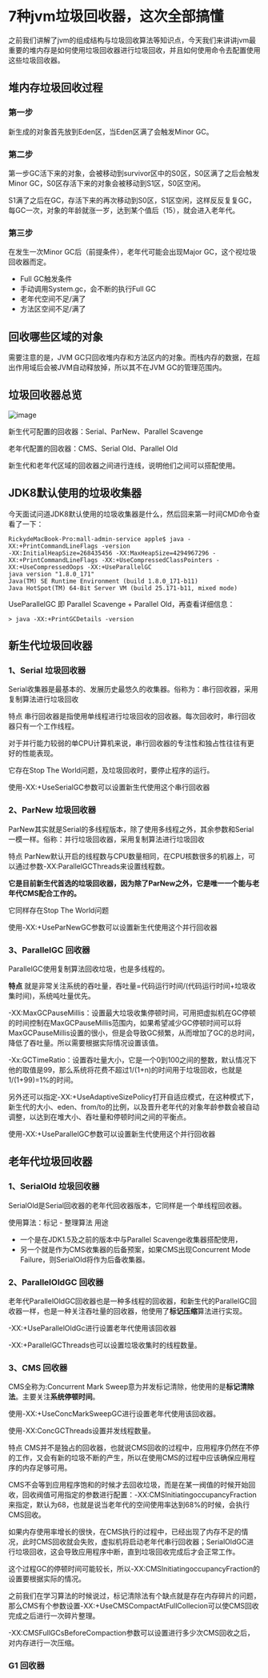 # 7种jvm垃圾回收器，这次全部搞懂

之前我们讲解了jvm的组成结构与垃圾回收算法等知识点，今天我们来讲讲jvm最重要的堆内存是如何使用垃圾回收器进行垃圾回收，并且如何使用命令去配置使用这些垃圾回收器。


## 堆内存垃圾回收过程
### 第一步
新生成的对象首先放到Eden区，当Eden区满了会触发Minor GC。

### 第二步
第一步GC活下来的对象，会被移动到survivor区中的S0区，S0区满了之后会触发Minor GC，S0区存活下来的对象会被移动到S1区，S0区空闲。

S1满了之后在GC，存活下来的再次移动到S0区，S1区空闲，这样反反复复GC，每GC一次，对象的年龄就涨一岁，达到某个值后（15），就会进入老年代。

### 第三步
在发生一次Minor GC后（前提条件），老年代可能会出现Major GC，这个视垃圾回收器而定。
* Full GC触发条件
* 手动调用System.gc，会不断的执行Full GC
* 老年代空间不足/满了
* 方法区空间不足/满了

## 回收哪些区域的对象
需要注意的是，JVM GC只回收堆内存和方法区内的对象。而栈内存的数据，在超出作用域后会被JVM自动释放掉，所以其不在JVM GC的管理范围内。

## 垃圾回收器总览
![image](https://user-images.githubusercontent.com/13992911/115179669-6ddce180-a106-11eb-9df9-4e932c371256.png)

新生代可配置的回收器：Serial、ParNew、Parallel Scavenge

老年代配置的回收器：CMS、Serial Old、Parallel Old

新生代和老年代区域的回收器之间进行连线，说明他们之间可以搭配使用。

## JDK8默认使用的垃圾收集器
今天面试问道JDK8默认使用的垃圾收集器是什么，然后回来第一时间CMD命令查看了一下：
```
RickydeMacBook-Pro:mall-admin-service apple$ java -XX:+PrintCommandLineFlags -version
-XX:InitialHeapSize=268435456 -XX:MaxHeapSize=4294967296 -XX:+PrintCommandLineFlags -XX:+UseCompressedClassPointers -XX:+UseCompressedOops -XX:+UseParallelGC
java version "1.8.0_171"
Java(TM) SE Runtime Environment (build 1.8.0_171-b11)
Java HotSpot(TM) 64-Bit Server VM (build 25.171-b11, mixed mode)

```
UseParallelGC 即 Parallel Scavenge + Parallel Old，再查看详细信息：
```
> java -XX:+PrintGCDetails -version
```

## 新生代垃圾回收器
### 1、Serial 垃圾回收器
Serial收集器是最基本的、发展历史最悠久的收集器。俗称为：串行回收器，采用复制算法进行垃圾回收

特点
串行回收器是指使用单线程进行垃圾回收的回收器。每次回收时，串行回收器只有一个工作线程。

对于并行能力较弱的单CPU计算机来说，串行回收器的专注性和独占性往往有更好的性能表现。

它存在Stop The World问题，及垃圾回收时，要停止程序的运行。

使用-XX:+UseSerialGC参数可以设置新生代使用这个串行回收器


### 2、ParNew 垃圾回收器
ParNew其实就是Serial的多线程版本，除了使用多线程之外，其余参数和Serial一模一样。俗称：并行垃圾回收器，采用复制算法进行垃圾回收

特点
ParNew默认开启的线程数与CPU数量相同，在CPU核数很多的机器上，可以通过参数-XX:ParallelGCThreads来设置线程数。

**它是目前新生代首选的垃圾回收器，因为除了ParNew之外，它是唯一一个能与老年代CMS配合工作的。**

它同样存在Stop The World问题

使用-XX:+UseParNewGC参数可以设置新生代使用这个并行回收器

### 3、ParallelGC 回收器
ParallelGC使用复制算法回收垃圾，也是多线程的。

**特点**
就是非常关注系统的吞吐量，吞吐量=代码运行时间/(代码运行时间+垃圾收集时间)，系统吨吐量优先。

-XX:MaxGCPauseMillis：设置最大垃圾收集停顿时间，可用把虚拟机在GC停顿的时间控制在MaxGCPauseMillis范围内，如果希望减少GC停顿时间可以将MaxGCPauseMillis设置的很小，但是会导致GC频繁，从而增加了GC的总时间，降低了吞吐量。所以需要根据实际情况设置该值。

-Xx:GCTimeRatio：设置吞吐量大小，它是一个0到100之间的整数，默认情况下他的取值是99，那么系统将花费不超过1/(1+n)的时间用于垃圾回收，也就是1/(1+99)=1%的时间。

另外还可以指定-XX:+UseAdaptiveSizePolicy打开自适应模式，在这种模式下，新生代的大小、eden、from/to的比例，以及晋升老年代的对象年龄参数会被自动调整，以达到在堆大小、吞吐量和停顿时间之间的平衡点。

使用-XX:+UseParallelGC参数可以设置新生代使用这个并行回收器

## 老年代垃圾回收器
### 1、SerialOld 垃圾回收器
SerialOld是Serial回收器的老年代回收器版本，它同样是一个单线程回收器。

使用算法：标记 - 整理算法
用途
* 一个是在JDK1.5及之前的版本中与Parallel Scavenge收集器搭配使用，
* 另一个就是作为CMS收集器的后备预案，如果CMS出现Concurrent Mode Failure，则SerialOld将作为后备收集器。

### 2、ParallelOldGC 回收器
老年代ParallelOldGC回收器也是一种多线程的回收器，和新生代的ParallelGC回收器一样，也是一种关注吞吐量的回收器，他使用了**标记压缩**算法进行实现。

-XX:+UseParallelOldGc进行设置老年代使用该回收器

-XX:+ParallelGCThreads也可以设置垃圾收集时的线程数量。

### 3、CMS 回收器
CMS全称为:Concurrent Mark Sweep意为并发标记清除，他使用的是**标记清除法**。主要关注**系统停顿时间**。

使用-XX:+UseConcMarkSweepGC进行设置老年代使用该回收器。

使用-XX:ConcGCThreads设置并发线程数量。

特点
CMS并不是独占的回收器，也就说CMS回收的过程中，应用程序仍然在不停的工作，又会有新的垃圾不断的产生，所以在使用CMS的过程中应该确保应用程序的内存足够可用。

CMS不会等到应用程序饱和的时候才去回收垃圾，而是在某一阀值的时候开始回收，回收阀值可用指定的参数进行配置：-XX:CMSInitiatingoccupancyFraction来指定，默认为68，也就是说当老年代的空间使用率达到68%的时候，会执行CMS回收。

如果内存使用率增长的很快，在CMS执行的过程中，已经出现了内存不足的情况，此时CMS回收就会失败，虚拟机将启动老年代串行回收器；SerialOldGC进行垃圾回收，这会导致应用程序中断，直到垃圾回收完成后才会正常工作。

这个过程GC的停顿时间可能较长，所以-XX:CMSInitiatingoccupancyFraction的设置要根据实际的情况。

之前我们在学习算法的时候说过，标记清除法有个缺点就是存在内存碎片的问题，那么CMS有个参数设置-XX:+UseCMSCompactAtFullCollecion可以使CMS回收完成之后进行一次碎片整理。

-XX:CMSFullGCsBeforeCompaction参数可以设置进行多少次CMS回收之后，对内存进行一次压缩。

### G1 回收器
